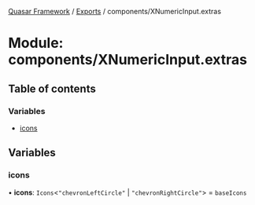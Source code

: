 [Quasar Framework](../index.md) / [Exports](../modules.md) / components/XNumericInput.extras

# Module: components/XNumericInput.extras

## Table of contents

### Variables

- [icons](components_XNumericInput_extras.md#icons)

## Variables

### icons

• **icons**: `Icons`<``"chevronLeftCircle"`` \| ``"chevronRightCircle"``\> = `baseIcons`
